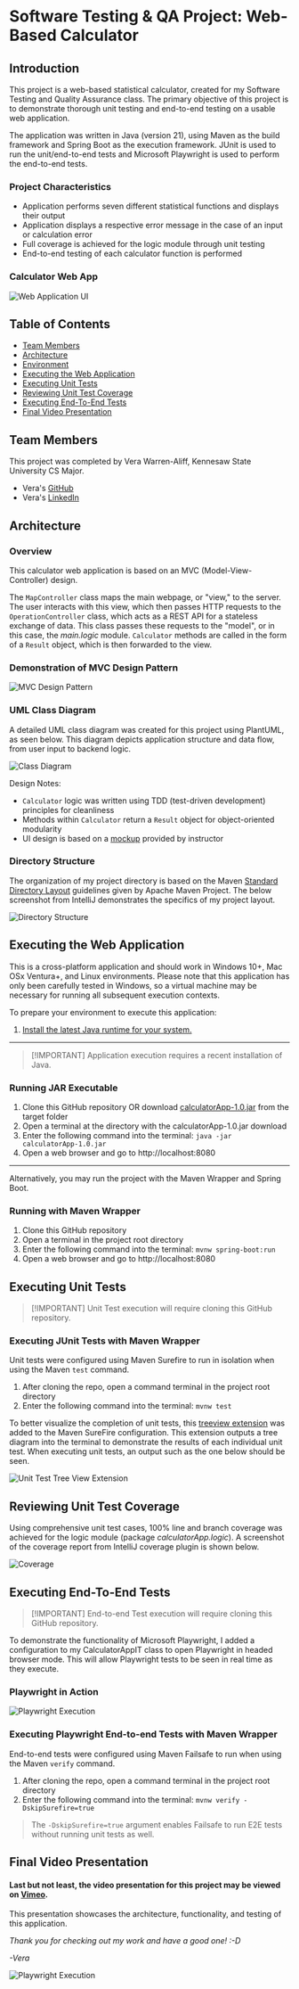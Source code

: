 # Software Testing & QA Project: Web-Based Calculator

## Introduction

This project is a web-based statistical calculator, created for my Software Testing and Quality Assurance class.
The primary objective of this project is to demonstrate thorough unit testing and end-to-end testing on a usable web application.

The application was written in Java (version 21), using Maven as the build framework and Spring Boot as the execution framework.
JUnit is used to run the unit/end-to-end tests and Microsoft Playwright is used to perform the end-to-end tests.


### Project Characteristics
- Application performs seven different statistical functions and displays their output
- Application displays a respective error message in the case of an input or calculation error
- Full coverage is achieved for the logic module through unit testing
- End-to-end testing of each calculator function is performed

### Calculator Web App
![Web Application UI](assets/WebAppUI.png)

## Table of Contents

- [Team Members](#team-members)
- [Architecture](#architecture)
- [Environment](#environment)
- [Executing the Web Application](#executing-the-web-application)
- [Executing Unit Tests](#executing-unit-tests)
- [Reviewing Unit Test Coverage](#reviewing-unit-test-coverage)
- [Executing End-To-End Tests](#executing-end-to-end-tests)
- [Final Video Presentation](#final-video-presentation)


## Team Members

This project was completed by Vera Warren-Aliff, Kennesaw State University CS Major.
- Vera's [GitHub](https://github.com/wvwa25)
- Vera's [LinkedIn](https://www.linkedin.com/in/william-warren-aliff-10712b150/)


## Architecture

### Overview

This calculator web application is based on an MVC (Model-View-Controller) design.

The `MapController` class maps the main webpage, or "view," to the server.
The user interacts with this view, which then passes HTTP requests to the `OperationController` class, which acts as a REST API for a stateless exchange of data.
This class passes these requests to the "model", or in this case, the *main.logic* module.
`Calculator` methods are called in the form of a `Result` object, which is then forwarded to the view.

### Demonstration of MVC Design Pattern

![MVC Design Pattern](assets/MVCDesign.png)

### UML Class Diagram

A detailed UML class diagram was created for this project using PlantUML, as seen below.
This diagram depicts application structure and data flow, from user input to backend logic.

![Class Diagram](assets/ClassDiagram.png)

Design Notes:
- `Calculator` logic was written using TDD (test-driven development) principles for cleanliness
- Methods within `Calculator` return a `Result` object for object-oriented modularity
- UI design is based on a [mockup](https://app.moqups.com/MvLts3wDDVQ8TNQBIdQN5nOCilbNhjYo/view/page/ac244bb80) provided by instructor

### Directory Structure

The organization of my project directory is based on the Maven [Standard Directory Layout]((https://maven.apache.org/guides/introduction/introduction-to-the-standard-directory-layout.html)) guidelines given by Apache Maven Project.
The below screenshot from IntelliJ demonstrates the specifics of my project layout.

![Directory Structure](assets/Directory.png)


## Executing the Web Application

This is a cross-platform application and should work in Windows 10+, Mac OSx Ventura+, and Linux environments.
Please note that this application has only been carefully tested in Windows, so a virtual machine may be necessary for running all subsequent execution contexts.

To prepare your environment to execute this application:
1. [Install the latest Java runtime for your system.](https://www.java.com/en/download/manual.jsp)

-----

>  [!IMPORTANT]
> Application execution requires a recent installation of Java.

### Running JAR Executable
1. Clone this GitHub repository OR download [calculatorApp-1.0.jar](target/calculatorApp-1.0.jar) from the target folder
2. Open a terminal at the directory with the calculatorApp-1.0.jar download
3. Enter the following command into the terminal:
`java -jar calculatorApp-1.0.jar`
4. Open a web browser and go to http://localhost:8080

-----

Alternatively, you may run the project with the Maven Wrapper and Spring Boot.

### Running with Maven Wrapper
1. Clone this GitHub repository
2. Open a terminal in the project root directory
3. Enter the following command into the terminal:
`mvnw spring-boot:run` 
4. Open a web browser and go to http://localhost:8080


## Executing Unit Tests

>  [!IMPORTANT]
> Unit Test execution will require cloning this GitHub repository.

### Executing JUnit Tests with Maven Wrapper

Unit tests were configured using Maven Surefire to run in isolation when using the Maven `test` command.

1. After cloning the repo, open a command terminal in the project root directory
2. Enter the following command into the terminal: `mvnw test`

To better visualize the completion of unit tests, this [treeview extension](https://medium.com/wearewaes/my-journey-to-a-clear-test-output-in-maven-df82fe272249) was added to the Maven SureFire configuration.
This extension outputs a tree diagram into the terminal to demonstrate the results of each individual unit test.
When executing unit tests, an output such as the one below should be seen.

![Unit Test Tree View Extension](assets/UnitTestTreeView.png)

## Reviewing Unit Test Coverage

Using comprehensive unit test cases, 100% line and branch coverage was achieved for the logic module (package *calculatorApp.logic*).
A screenshot of the coverage report from IntelliJ coverage plugin is shown below.

![Coverage](assets/Coverage.png)


## Executing End-To-End Tests

>  [!IMPORTANT]
> End-to-end Test execution will require cloning this GitHub repository.

To demonstrate the functionality of Microsoft Playwright, I added a configuration to my CalculatorAppIT class to open Playwright in headed browser mode.
This will allow Playwright tests to be seen in real time as they execute.

### Playwright in Action
![Playwright Execution](assets/Playwright.gif)

### Executing Playwright End-to-end Tests with Maven Wrapper

End-to-end tests were configured using Maven Failsafe to run when using the Maven `verify` command.

1. After cloning the repo, open a command terminal in the project root directory
2. Enter the following command into the terminal: `mvnw verify -DskipSurefire=true`

> The `-DskipSurefire=true` argument enables Failsafe to run E2E tests without running unit tests as well.


## Final Video Presentation

#### Last but not least, the video presentation for this project may be viewed on [Vimeo](https://vimeo.com/1035858697).
This presentation showcases the  architecture, functionality, and testing of this application.

*Thank you for checking out my work and have a good one! :-D*

*-Vera*

![Playwright Execution](assets/ThankYou.gif)
